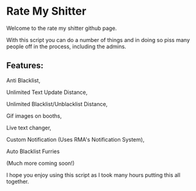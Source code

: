 # Rate My Shitter

Welcome to the rate my shitter github page.

With this script you can do a number of things and in doing so piss many people off in the process, including the admins.

## Features:

Anti Blacklist,

Unlimited Text Update Distance, 

Unlimited Blacklist/Unblacklist Distance, 

Gif images on booths, 

Live text changer, 

Custom Notification (Uses RMA's Notification System), 

Auto Blacklist Furries

(Much more coming soon!)

I hope you enjoy using this script as I took many hours putting this all together.
